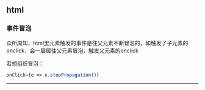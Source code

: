 ## html
### 事件冒泡
众所周知，html里元素触发的事件是往父元素不断冒泡的，如触发了子元素的onclick，会一层层往父元素冒泡，触发父元素的onclick

若想组织冒泡：

```js
onClick={e => e.stopPropagation()}
```

---